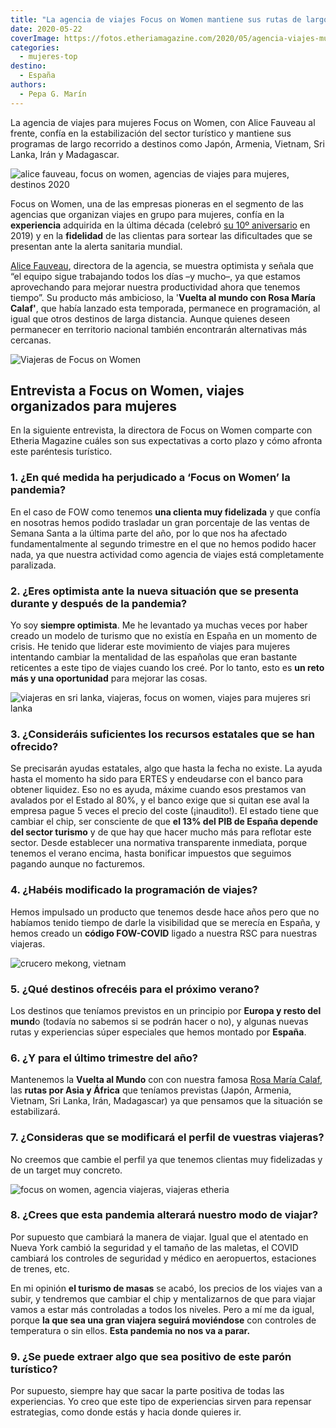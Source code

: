 ```yaml
---
title: "La agencia de viajes Focus on Women mantiene sus rutas de largo recorrido en 2020"
date: 2020-05-22
coverImage: https://fotos.etheriamagazine.com/2020/05/agencia-viajes-mujeres-fow.jpg
categories: 
  - mujeres-top
destino: 
  - España
authors: 
  - Pepa G. Marín
---
```


La agencia de viajes para mujeres Focus on Women, con Alice Fauveau al frente, confía en 
la estabilización del sector turístico y mantiene sus programas de largo recorrido a 
destinos como Japón, Armenia, Vietnam, Sri Lanka, Irán y Madagascar. 

![alice fauveau, focus on women, agencias de viajes para mujeres, destinos 2020](https://fotos.etheriamagazine.com/2020/05/Alice-Fauveau-agencia-mujeres-fow.jpg "Alice Fauveau, directora de Focus on Women.")

Focus on Women, una de las empresas pioneras en el segmento de las agencias que 
organizan viajes en grupo para mujeres, confía en la **experiencia** adquirida en la 
última década (celebró [su 10º 
aniversario](https://etheriamagazine.com/2019/11/03/fiesta-benefica-decimo-aniversario-focus-on-women/) 
en 2019) y en la **fidelidad** de las clientas para sortear las dificultades que se 
presentan ante la alerta sanitaria mundial. 

[Alice 
Fauveau](https://etheriamagazine.com/2018/10/15/alice-fauveau-directora-focus-on-women-mujer-etheria/), 
directora de la agencia, se muestra optimista y señala que “el equipo sigue trabajando 
todos los días –y mucho–, ya que estamos aprovechando para mejorar nuestra productividad 
ahora que tenemos tiempo”. Su producto más ambicioso, la '**Vuelta al mundo con Rosa 
María Calaf'**, que había lanzado esta temporada, permanece en programación, al igual 
que otros destinos de larga distancia. Aunque quienes deseen permanecer en territorio 
nacional también encontrarán alternativas más cercanas. 

![Viajeras de Focus on Women](https://fotos.etheriamagazine.com/2020/05/agencia-viajes-mujeres-fow.jpg "Viajeras de Focus on Women.")

## Entrevista a Focus on Women, viajes organizados para mujeres

En la siguiente entrevista, la directora de Focus on Women comparte con Etheria Magazine 
cuáles son sus expectativas a corto plazo y cómo afronta este paréntesis turístico. 

### 1\. ¿En qué medida ha perjudicado a ‘Focus on Women’ la pandemia?

En el caso de FOW como tenemos **una clienta muy fidelizada** y que confía en nosotras 
hemos podido trasladar un gran porcentaje de las ventas de Semana Santa a la última 
parte del año, por lo que nos ha afectado fundamentalmente al segundo trimestre en el 
que no hemos podido hacer nada, ya que nuestra actividad como agencia de viajes está 
completamente paralizada. 

### 2\. ¿Eres optimista ante la nueva situación que se presenta durante y después de la pandemia?

Yo soy **siempre optimista**. Me he levantado ya muchas veces por haber creado un modelo 
de turismo que no existía en España en un momento de crisis. He tenido que liderar este 
movimiento de viajes para mujeres intentando cambiar la mentalidad de las españolas que 
eran bastante reticentes a este tipo de viajes cuando los creé. Por lo tanto, esto es 
**un reto más y una oportunidad** para mejorar las cosas. 

![viajeras en sri lanka, viajeras, focus on women, viajes para mujeres sri lanka](https://fotos.etheriamagazine.com/2020/05/FOW-Sri-Lanka.jpg "Grupo de viajeras en Sri Lanka. © Focus on Women")

### 3\. ¿Consideráis suficientes los recursos estatales que se han ofrecido?

Se precisarán ayudas estatales, algo que hasta la fecha no existe. La ayuda hasta el 
momento ha sido para ERTES y endeudarse con el banco para obtener liquidez. Eso no es 
ayuda, máxime cuando esos prestamos van avalados por el Estado al 80%, y el banco exige 
que si quitan ese aval la empresa pague 5 veces el precio del coste (¡inaudito!). El 
estado tiene que cambiar el chip, ser consciente de que **el 13% del PIB de España 
depende del sector turismo** y de que hay que hacer mucho más para reflotar este sector. 
Desde establecer una normativa transparente inmediata, porque tenemos el verano encima, 
hasta bonificar impuestos que seguimos pagando aunque no facturemos. 

### 4\. ¿Habéis modificado la programación de viajes?

Hemos impulsado un producto que tenemos desde hace años pero que no habíamos tenido 
tiempo de darle la visibilidad que se merecía en España, y hemos creado un **código 
FOW-COVID** ligado a nuestra RSC para nuestras viajeras. 

![crucero mekong, vietnam](https://fotos.etheriamagazine.com/2019/09/paisaje-rio-vietnam.jpg "Paisaje fluvial en Vietnam. ©PB")

### 5\. ¿Qué destinos ofrecéis para el próximo verano?

Los destinos que teníamos previstos en un principio por **Europa y resto del mund**o 
(todavía no sabemos si se podrán hacer o no), y algunas nuevas rutas y experiencias 
súper especiales que hemos montado por **España**. 

### 6\. ¿Y para el último trimestre del año?

Mantenemos la **Vuelta al Mundo** con con nuestra famosa [Rosa María 
Calaf](https://etheriamagazine.com/2018/09/17/rosa-maria-calaf-es-una-mujer-etheria/), 
las **rutas por Asia y África** que teníamos previstas (Japón, Armenia, Vietnam, Sri 
Lanka, Irán, Madagascar) ya que pensamos que la situación se estabilizará. 

### 7\. ¿Consideras que se modificará el perfil de vuestras viajeras?

No creemos que cambie el perfil ya que tenemos clientas muy fidelizadas y de un target 
muy concreto. 

![focus on women, agencia viajeras, viajeras etheria](https://fotos.etheriamagazine.com/2020/05/fow-viajes-mujeres.jpg "Grupo de viajeras de Focus on Women.")

### 8\. ¿Crees que esta pandemia alterará nuestro modo de viajar?

Por supuesto que cambiará la manera de viajar. Igual que el atentado en Nueva York 
cambió la seguridad y el tamaño de las maletas, el COVID cambiará los controles de 
seguridad y médico en aeropuertos, estaciones de trenes, etc. 

En mi opinión **el turismo de masas** se acabó, los precios de los viajes van a subir, y 
tendremos que cambiar el chip y mentalizarnos de que para viajar vamos a estar más 
controladas a todos los niveles. Pero a mí me da igual, porque **la que sea una gran 
viajera seguirá moviéndose** con controles de temperatura o sin ellos. **Esta pandemia 
no nos va a parar.** 

### 9\. ¿Se puede extraer algo que sea positivo de este parón turístico?

Por supuesto, siempre hay que sacar la parte positiva de todas las experiencias. Yo creo 
que este tipo de experiencias sirven para repensar estrategias, como donde estás y hacia 
donde quieres ir.
